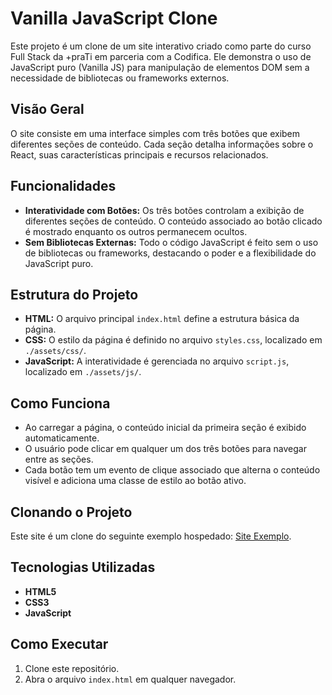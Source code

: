 # Vanilla JavaScript Clone

Este projeto é um clone de um site interativo criado como parte do curso Full Stack da +praTi em parceria com a Codifica. Ele demonstra o uso de JavaScript puro (Vanilla JS) para manipulação de elementos DOM sem a necessidade de bibliotecas ou frameworks externos.

## Visão Geral

O site consiste em uma interface simples com três botões que exibem diferentes seções de conteúdo. Cada seção detalha informações sobre o React, suas características principais e recursos relacionados.

## Funcionalidades

- **Interatividade com Botões:** Os três botões controlam a exibição de diferentes seções de conteúdo. O conteúdo associado ao botão clicado é mostrado enquanto os outros permanecem ocultos.
- **Sem Bibliotecas Externas:** Todo o código JavaScript é feito sem o uso de bibliotecas ou frameworks, destacando o poder e a flexibilidade do JavaScript puro.

## Estrutura do Projeto

- **HTML:** O arquivo principal `index.html` define a estrutura básica da página.
- **CSS:** O estilo da página é definido no arquivo `styles.css`, localizado em `./assets/css/`.
- **JavaScript:** A interatividade é gerenciada no arquivo `script.js`, localizado em `./assets/js/`.

## Como Funciona

- Ao carregar a página, o conteúdo inicial da primeira seção é exibido automaticamente.
- O usuário pode clicar em qualquer um dos três botões para navegar entre as seções.
- Cada botão tem um evento de clique associado que alterna o conteúdo visível e adiciona uma classe de estilo ao botão ativo.

## Clonando o Projeto

Este site é um clone do seguinte exemplo hospedado: [Site Exemplo](https://6049kj.csb.app/).

## Tecnologias Utilizadas

- **HTML5**
- **CSS3**
- **JavaScript**

## Como Executar

1. Clone este repositório.
2. Abra o arquivo `index.html` em qualquer navegador.

